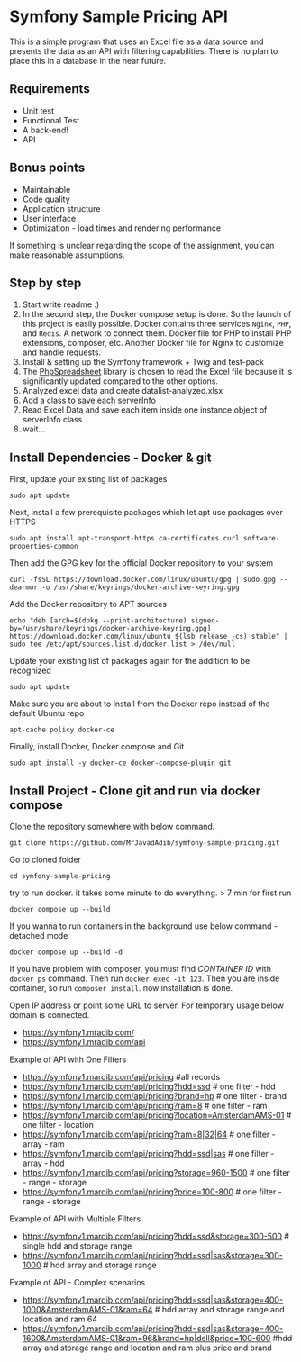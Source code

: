 # Symfony Sample Pricing API

This is a simple program that uses an Excel file as a data source and presents the data as an API with filtering capabilities. There is no plan to place this in a database in the near future.

## Requirements

- Unit test
- Functional Test
- A back-end!
- API

## Bonus points

- Maintainable
- Code quality
- Application structure
- User interface
- Optimization - load times and rendering performance

If something is unclear regarding the scope of the assignment, you can make reasonable assumptions.

## Step by step

1. Start write readme :)
2. In the second step, the Docker compose setup is done. So the launch of this project is easily possible. Docker contains three services `Nginx`, `PHP`, and `Redis`. A network to connect them. Docker file for PHP to install PHP extensions, composer, etc. Another Docker file for Nginx to customize and handle requests.
3. Install & setting up the Symfony framework + Twig and test-pack
4. The [PhpSpreadsheet](https://github.com/PHPOffice/PhpSpreadsheet) library is chosen to read the Excel file because it is significantly updated compared to the other options.
5. Analyzed excel data and create datalist-analyzed.xlsx
6. Add a class to save each serverInfo
7. Read Excel Data and save each item inside one instance object of serverInfo class
8. wait...

## Install Dependencies - Docker & git

First, update your existing list of packages

```sudo apt update```

Next, install a few prerequisite packages which let apt use packages over HTTPS

```sudo apt install apt-transport-https ca-certificates curl software-properties-common```

Then add the GPG key for the official Docker repository to your system

```curl -fsSL https://download.docker.com/linux/ubuntu/gpg | sudo gpg --dearmor -o /usr/share/keyrings/docker-archive-keyring.gpg```

Add the Docker repository to APT sources

```echo "deb [arch=$(dpkg --print-architecture) signed-by=/usr/share/keyrings/docker-archive-keyring.gpg] https://download.docker.com/linux/ubuntu $(lsb_release -cs) stable" | sudo tee /etc/apt/sources.list.d/docker.list > /dev/null```

Update your existing list of packages again for the addition to be recognized

```sudo apt update```

Make sure you are about to install from the Docker repo instead of the default Ubuntu repo

```apt-cache policy docker-ce```

Finally, install Docker, Docker compose and Git

```sudo apt install -y docker-ce docker-compose-plugin git```

## Install Project - Clone git and run via docker compose

Clone the repository somewhere with below command.

```git clone https://github.com/MrJavadAdib/symfony-sample-pricing.git```

Go to cloned folder

```cd symfony-sample-pricing```

try to run docker. it takes some minute to do everything. > 7 min for first run

```docker compose up --build```

If you wanna to run containers in the background use below command - detached mode

```docker compose up --build -d```

If you have problem with composer, you must find *CONTAINER ID* with `docker ps` command. Then run `docker exec -it 123`. Then you are inside container, so run `composer install`. now installation is done.

Open IP address or point some URL to server. For temporary usage below domain is connected.

- <https://symfony1.mradib.com/>
- <https://symfony1.mradib.com/api>

Example of API with One Filters

- <https://symfony1.mardib.com/api/pricing> #all records
- <https://symfony1.mardib.com/api/pricing?hdd=ssd> # one filter - hdd
- <https://symfony1.mardib.com/api/pricing?brand=hp> # one filter - brand
- <https://symfony1.mardib.com/api/pricing?ram=8> # one filter - ram
- <https://symfony1.mardib.com/api/pricing?location=AmsterdamAMS-01> # one filter - location
- <https://symfony1.mardib.com/api/pricing?ram=8|32|64> # one filter - array - ram
- <https://symfony1.mardib.com/api/pricing?hdd=ssd|sas>  # one filter - array - hdd
- <https://symfony1.mardib.com/api/pricing?storage=960-1500> # one filter - range - storage
- <https://symfony1.mardib.com/api/pricing?price=100-800> # one filter - range - storage

Example of API with Multiple Filters

- <https://symfony1.mardib.com/api/pricing?hdd=ssd&storage=300-500> # single hdd and storage range
- <https://symfony1.mardib.com/api/pricing?hdd=ssd|sas&storage=300-1000> # hdd array and storage range

Example of API - Complex scenarios

- <https://symfony1.mardib.com/api/pricing?hdd=ssd|sas&storage=400-1000&AmsterdamAMS-01&ram=64> # hdd array and storage range and location and ram 64
- <https://symfony1.mardib.com/api/pricing?hdd=ssd|sas&storage=400-1600&AmsterdamAMS-01&ram=96&brand=hp|dell&price=100-600> #hdd array and storage range and location and ram plus price and brand
